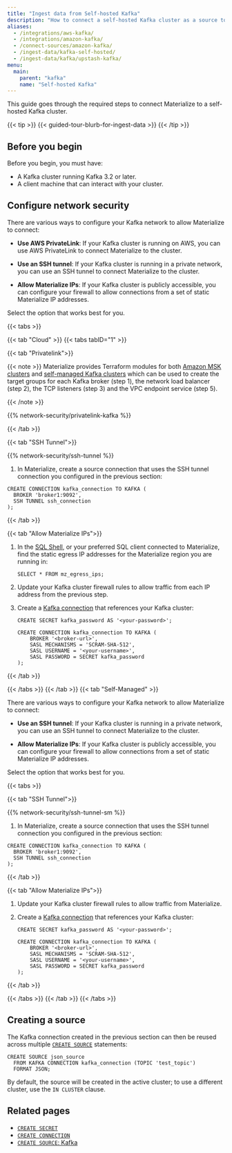 ```yaml
---
title: "Ingest data from Self-hosted Kafka"
description: "How to connect a self-hosted Kafka cluster as a source to Materialize."
aliases:
  - /integrations/aws-kafka/
  - /integrations/amazon-kafka/
  - /connect-sources/amazon-kafka/
  - /ingest-data/kafka-self-hosted/
  - /ingest-data/kafka/upstash-kafka/
menu:
  main:
    parent: "kafka"
    name: "Self-hosted Kafka"
---
```


[//]: # "TODO(morsapaes) The Kafka guides need to be rewritten for consistency
with the Postgres ones. We should include spill to disk in the guidance then."

This guide goes through the required steps to connect Materialize to a
self-hosted Kafka cluster.

{{< tip >}}
{{< guided-tour-blurb-for-ingest-data >}}
{{< /tip >}}

## Before you begin

Before you begin, you must have:

- A Kafka cluster running Kafka 3.2 or later.
- A client machine that can interact with your cluster.

## Configure network security

There are various ways to configure your Kafka network to allow Materialize to
connect:

- **Use AWS PrivateLink**: If your Kafka cluster is running on AWS, you can use
    AWS PrivateLink to connect Materialize to the cluster.

- **Use an SSH tunnel**: If your Kafka cluster is running in a private network,
    you can use an SSH tunnel to connect Materialize to the cluster.

- **Allow Materialize IPs**: If your Kafka cluster is publicly accessible, you
    can configure your firewall to allow connections from a set of static
    Materialize IP addresses.

Select the option that works best for you.

{{< tabs >}}

{{< tab "Cloud" >}}
{{< tabs tabID="1" >}}

{{< tab "Privatelink">}}

{{< note >}}
Materialize provides Terraform modules for both [Amazon MSK clusters](https://github.com/MaterializeInc/terraform-aws-msk-privatelink)
and [self-managed Kafka clusters](https://github.com/MaterializeInc/terraform-aws-kafka-privatelink)
which can be used to create the target groups for each Kafka broker (step 1),
the network load balancer (step 2), the TCP listeners (step 3) and the VPC
endpoint service (step 5).

{{< /note >}}

{{% network-security/privatelink-kafka %}}

{{< /tab >}}

{{< tab "SSH Tunnel">}}

{{% network-security/ssh-tunnel %}}

1. In Materialize, create a source connection that uses the SSH tunnel
connection you configured in the previous section:

  ```mzsql
  CREATE CONNECTION kafka_connection TO KAFKA (
    BROKER 'broker1:9092',
    SSH TUNNEL ssh_connection
  );
```

{{< /tab >}}

{{< tab "Allow Materialize IPs">}}

1. In the [SQL Shell](/console/), or your preferred SQL
   client connected to Materialize, find the static egress IP addresses for the
   Materialize region you are running in:

    ```mzsql
    SELECT * FROM mz_egress_ips;
    ```

1. Update your Kafka cluster firewall rules to allow traffic from each IP
   address from the previous step.

1. Create a [Kafka connection](/sql/create-connection/#kafka) that references
   your Kafka cluster:

    ```mzsql
    CREATE SECRET kafka_password AS '<your-password>';

    CREATE CONNECTION kafka_connection TO KAFKA (
        BROKER '<broker-url>',
        SASL MECHANISMS = 'SCRAM-SHA-512',
        SASL USERNAME = '<your-username>',
        SASL PASSWORD = SECRET kafka_password
    );
    ```

{{< /tab >}}

{{< /tabs >}}
{{< /tab >}}
{{< tab "Self-Managed" >}}

There are various ways to configure your Kafka network to allow Materialize to
connect:

- **Use an SSH tunnel**: If your Kafka cluster is running in a private network,
    you can use an SSH tunnel to connect Materialize to the cluster.

- **Allow Materialize IPs**: If your Kafka cluster is publicly accessible, you
    can configure your firewall to allow connections from a set of static
    Materialize IP addresses.

Select the option that works best for you.

{{< tabs >}}

{{< tab "SSH Tunnel">}}

{{% network-security/ssh-tunnel-sm %}}


1. In Materialize, create a source connection that uses the SSH tunnel
connection you configured in the previous section:

```mzsql
CREATE CONNECTION kafka_connection TO KAFKA (
  BROKER 'broker1:9092',
  SSH TUNNEL ssh_connection
);
```

{{< /tab >}}

{{< tab "Allow Materialize IPs">}}

1. Update your Kafka cluster firewall rules to allow traffic from Materialize.

1. Create a [Kafka connection](/sql/create-connection/#kafka) that references
   your Kafka cluster:

    ```mzsql
    CREATE SECRET kafka_password AS '<your-password>';

    CREATE CONNECTION kafka_connection TO KAFKA (
        BROKER '<broker-url>',
        SASL MECHANISMS = 'SCRAM-SHA-512',
        SASL USERNAME = '<your-username>',
        SASL PASSWORD = SECRET kafka_password
    );
    ```

{{< /tab >}}

{{< /tabs >}}
{{< /tab >}}
{{< /tabs >}}

## Creating a source

The Kafka connection created in the previous section can then be reused across
multiple [`CREATE SOURCE`](/sql/create-source/kafka/) statements:

```mzsql
CREATE SOURCE json_source
  FROM KAFKA CONNECTION kafka_connection (TOPIC 'test_topic')
  FORMAT JSON;
```

By default, the source will be created in the active cluster; to use a different
cluster, use the `IN CLUSTER` clause.

## Related pages

- [`CREATE SECRET`](/sql/create-secret)
- [`CREATE CONNECTION`](/sql/create-connection)
- [`CREATE SOURCE`: Kafka](/sql/create-source/kafka)
